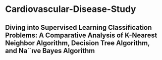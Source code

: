 # Cardiovascular-Disease-Study
## Diving into Supervised Learning Classification Problems: A Comparative Analysis of K-Nearest Neighbor Algorithm, Decision Tree Algorithm, and Na¨ıve Bayes Algorithm
